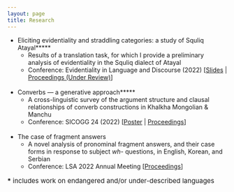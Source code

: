 ```yaml
---
layout: page
title: Research
---
```


* Eliciting evidentiality and straddling categories: a study of Squliq Atayal**\***
    * ​Results of a translation task, for which I provide a preliminary analysis of evidentiality in the Squliq dialect of Atayal
    * Conference: Evidentiality in Language and Discourse (2022) \[[Slides](https://drive.google.com/file/d/1HPMZNzJUzBHfD_EiXirJ9cg5lLgSEmXo/view?usp=share_link) \| [Proceedings \(Under Review\)](https://drive.google.com/file/d/1v30dkRBWRjbmWg1YHXQvgIYqQ_x9uduM/view?usp=share_link)\]
<br><br>
* Converbs — a generative approach**\***
    * A cross-linguistic survey of the argument structure and clausal relationships of converb constructions in Khalkha Mongolian & Manchu
    * Conference: SICOGG 24 (2022) [[Poster](https://drive.google.com/file/d/1XkGkNnGNwjWPoWaeXgyCI_w_DuDEvCSB/view?usp=share_link) \| [Proceedings](https://drive.google.com/file/d/15b0qgDJrgE9NPaOcPD4mdcqEpRkh1p9w/view?usp=share_link)\]
<br><br>
* The case of fragment answers
    * A novel analysis of pronominal fragment answers, and their case forms in response to subject _wh-_ questions, in English, Korean, and Serbian
    * Conference: LSA 2022 Annual Meeting \[[Proceedings](https://journals.linguisticsociety.org/proceedings/index.php/PLSA/article/view/5214)\]


<p style="font-size: 15px"><b>*</b> includes work on endangered and/or under-described languages</p>
